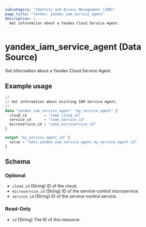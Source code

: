 ```yaml
---
subcategory: "Identity and Access Management (IAM)"
page_title: "Yandex: yandex_iam_service_agent"
description: |-
  Get information about a Yandex Cloud Service Agent.
---
```


# yandex_iam_service_agent (Data Source)

Get information about a Yandex Cloud Service Agent.

## Example usage

```terraform
//
// Get information about existing IAM Service Agent.
//
data "yandex_iam_service_agent" "my_service_agent" {
  cloud_id        = "some_cloud_id"
  service_id      = "some_service_id"
  microservice_id = "some_microservice_id"
}

output "my_service_agent_id" {
  value = "data.yandex_iam_service_agent.my_service_agent.id"
}
```

<!-- schema generated by tfplugindocs -->
## Schema

### Optional

- `cloud_id` (String) ID of the cloud.
- `microservice_id` (String) ID of the service-control microservice.
- `service_id` (String) ID of the service-control service.

### Read-Only

- `id` (String) The ID of this resource.
